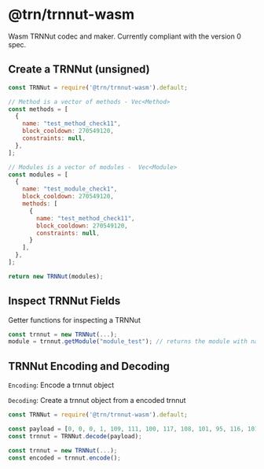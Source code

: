 # @trn/trnnut-wasm

Wasm TRNNut codec and maker.
Currently compliant with the version 0 spec.  

## Create a TRNNut (unsigned)

```js
const TRNNut = require('@trn/trnnut-wasm').default;

// Method is a vector of methods - Vec<Method>
const methods = [
  {
    name: "test_method_check11",
    block_cooldown: 270549120,
    constraints: null,
  },
];

// Modules is a vector of modules -  Vec<Module>
const modules = [
  {
    name: "test_module_check1",
    block_cooldown: 270549120,
    methods: [
      {
        name: "test_method_check11",
        block_cooldown: 270549120,
        constraints: null,
      }
    ],
  },
];

return new TRNNut(modules);
```

## Inspect TRNNut Fields

Getter functions for inspecting a TRNNut

```js
const trnnut = new TRNNut(...);
module = trnnut.getModule("module_test"); // returns the module with name 'module_test' if exist else returns undefined
```

## TRNNut Encoding and Decoding

`Encoding`: Encode a trnnut object

`Decoding`: Create a trnnut object from a encoded trnnut

```js
const TRNNut = require('@trn/trnnut-wasm').default;

const payload = [0, 0, 0, 1, 109, 111, 100, 117, 108, 101, 95, 116, 101, 115, 116, ..., 0, 0, 0, 0, 0, 0, 0, 0, 0];
const trnnut = TRNNut.decode(payload);

const trnnut = new TRNNut(...);
const encoded = trnnut.encode();
```
